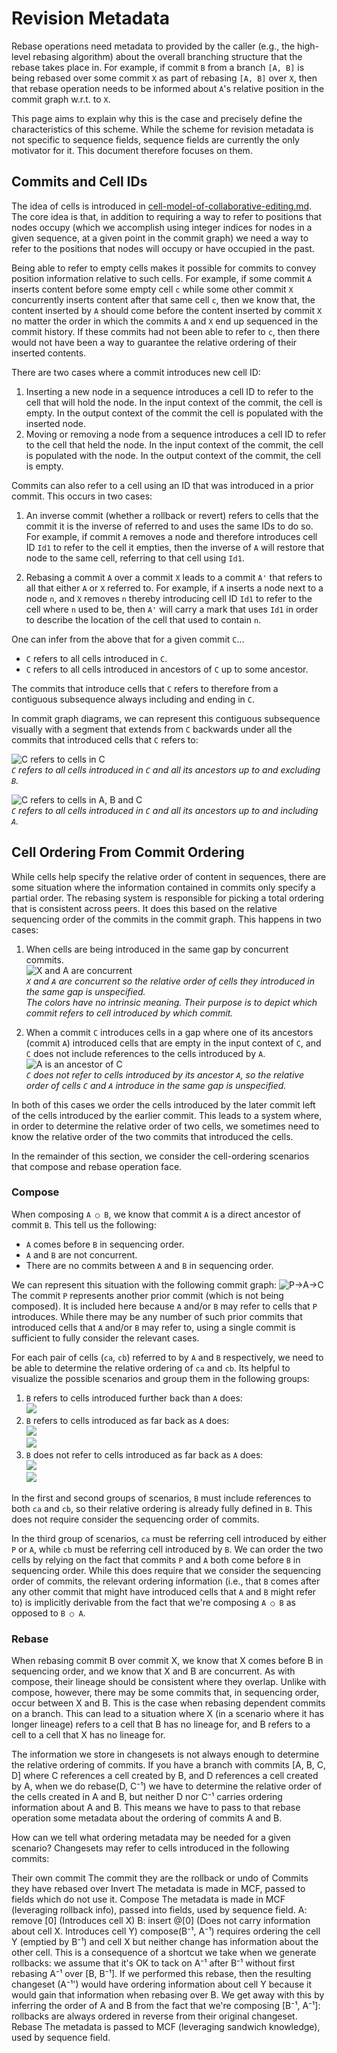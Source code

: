 # Revision Metadata

Rebase operations need metadata to provided by the caller (e.g., the high-level rebasing algorithm) about the overall branching structure that the rebase takes place in.
For example, if commit `B` from a branch `[A, B]` is being rebased over some commit `X` as part of rebasing `[A, B]` over `X`,
then that rebase operation needs to be informed about `A`'s relative position in the commit graph w.r.t. to `X`.

This page aims to explain why this is the case and precisely define the characteristics of this scheme.
While the scheme for revision metadata is not specific to sequence fields, sequence fields are currently the only motivator for it.
This document therefore focuses on them.

## Commits and Cell IDs

The idea of cells is introduced in [cell-model-of-collaborative-editing.md](cell-model-of-collaborative-editing.md).
The core idea is that, in addition to requiring a way to refer to positions that nodes occupy
(which we accomplish using integer indices for nodes in a given sequence, at a given point in the commit graph)
we need a way to refer to the positions that nodes will occupy or have occupied in the past.

Being able to refer to empty cells makes it possible for commits to convey position information relative to such cells.
For example, if some commit `A` inserts content before some empty cell `c`
while some other commit `X` concurrently inserts content after that same cell `c`,
then we know that, the content inserted by `A` should come before the content inserted by commit `X`
no matter the order in which the commits `A` and `X` end up sequenced in the commit history.
If these commits had not been able to refer to `c`, then there would not have been a way to guarantee the relative ordering of their inserted contents.

There are two cases where a commit introduces new cell ID:

1. Inserting a new node in a sequence introduces a cell ID to refer to the cell that will hold the node.
   In the input context of the commit, the cell is empty.
   In the output context of the commit the cell is populated with the inserted node.
2. Moving or removing a node from a sequence introduces a cell ID to refer to the cell that held the node.
   In the input context of the commit, the cell is populated with the node.
   In the output context of the commit, the cell is empty.

Commits can also refer to a cell using an ID that was introduced in a prior commit.
This occurs in two cases:

1. An inverse commit (whether a rollback or revert) refers to cells that the commit it is the inverse of referred to and uses the same IDs to do so.
   For example, if commit `A` removes a node and therefore introduces cell ID `Id1` to refer to the cell it empties,
   then the inverse of `A` will restore that node to the same cell, referring to that cell using `Id1`.

2. Rebasing a commit `A` over a commit `X` leads to a commit `A'` that refers to all that either `A` or `X` referred to.
   For example, if `A` inserts a node next to a node `n`, and `X` removes `n` thereby introducing cell ID `Id1` to refer to the cell where `n` used to be,
   then `A'` will carry a mark that uses `Id1` in order to describe the location of the cell that used to contain `n`.

One can infer from the above that for a given commit `C`...
* `C` refers to all cells introduced in `C`.
* `C` refers to all cells introduced in ancestors of `C` up to some ancestor.

The commits that introduce cells that `C` refers to therefore from a contiguous subsequence always including and ending in `C`.

In commit graph diagrams, we can represent this contiguous subsequence visually with a segment that extends from `C` backwards under all the commits that introduced cells that `C` refers to:

![C refers to cells in C](../.attachments/revision-metadata/C-knows-of-C.png)<br />
_`C` refers to all cells introduced in `C` and all its ancestors up to and excluding `B`._


![C refers to cells in A, B and C](../.attachments/revision-metadata/C-knows-of-ABC.png)<br />
_`C` refers to all cells introduced in `C` and all its ancestors up to and including `A`._


## Cell Ordering From Commit Ordering

While cells help specify the relative order of content in sequences,
there are some situation where the information contained in commits only specify a partial order.
The rebasing system is responsible for picking a total ordering that is consistent across peers.
It does this based on the relative sequencing order of the commits in the commit graph.
This happens in two cases:

1. When cells are being introduced in the same gap by concurrent commits.<br />
   ![X and A are concurrent](../.attachments/revision-metadata/XvsA.png)<br />
   _`X` and `A` are concurrent so the relative order of cells they introduced in the same gap is unspecified.<br />
   The colors have no intrinsic meaning. Their purpose is to depict which commit refers to cell introduced by which commit._

2. When a commit `C` introduces cells in a gap where one of its ancestors (commit `A`) introduced cells that are empty in the input context of `C`,
   and `C` does not include references to the cells introduced by `A`.<br />
   ![A is an ancestor of C](../.attachments/revision-metadata/C-knows-of-C.png)<br />
   _`C` does not refer to cells introduced by its ancestor `A`,
   so the relative order of cells `C` and `A` introduce in the same gap is unspecified._

In both of this cases we order the cells introduced by the later commit left of the cells introduced by the earlier commit.
This leads to a system where,
in order to determine the relative order of two cells,
we sometimes need to know the relative order of the two commits that introduced the cells.

In the remainder of this section, we consider the cell-ordering scenarios that compose and rebase operation face.

### Compose

When composing `A ○ B`, we know that commit `A` is a direct ancestor of commit `B`.
This tell us the following:

* `A` comes before `B` in sequencing order.
* `A` and `B` are not concurrent.
* There are no commits between `A` and `B` in sequencing order.

We can represent this situation with the following commit graph:
![P->A->C](../.attachments/revision-metadata/compose-a-b.png)<br />
The commit `P` represents another prior commit (which is not being composed).
It is included here because `A` and/or `B` may refer to cells that `P` introduces.
While there may be any number of such prior commits that introduced cells that `A` and/or `B` may refer to,
using a single commit is sufficient to fully consider the relevant cases.

For each pair of cells (`ca`, `cb`) referred to by `A` and `B` respectively,
we need to be able to determine the relative ordering of `ca` and `cb`.
Its helpful to visualize the possible scenarios and group them in the following groups:

1. `B` refers to cells introduced further back than `A` does:<br />
![](../.attachments/revision-metadata/compose-farther.png)<br />
1. `B` refers to cells introduced as far back as `A` does:<br />
![](../.attachments/revision-metadata/compose-as-far-1.png)<br />
![](../.attachments/revision-metadata/compose-as-far-2.png)<br />
1. `B` does not refer to cells introduced as far back as `A` does:<br />
![](../.attachments/revision-metadata/compose-not-as-far-1.png)<br />
![](../.attachments/revision-metadata/compose-not-as-far-2.png)<br />

In the first and second groups of scenarios,
`B` must include references to both `ca` and `cb`,
so their relative ordering is already fully defined in `B`.
This does not require consider the sequencing order of commits.

In the third group of scenarios,
`ca` must be referring cell introduced by either `P` or `A`,
while `cb` must be referring cell introduced by `B`.
We can order the two cells by relying on the fact that commits `P` and `A` both come before `B` in sequencing order.
While this does require that we consider the sequencing order of commits,
the relevant ordering information
(i.e., that `B` comes after any other commit that might have introduced cells that `A` and `B` might refer to)
is implicitly derivable from the fact that we're composing `A ○ B` as opposed to `B ○ A`.

### Rebase

When rebasing commit B over commit X, we know that X comes before B in sequencing order, and we know that X and B are concurrent.
As with compose, their lineage should be consistent where they overlap.
Unlike with compose, however, there may be some commits that, in sequencing order, occur between X and B. This is the case when rebasing dependent commits on a branch. This can lead to a situation where X (in a scenario where it has longer lineage) refers to a cell that B has no lineage for, and B refers to a cell to a cell that X has no lineage for.

The information we store in changesets is not always enough to determine the relative ordering of commits.
If you have a branch with commits [A, B, C, D] where C references a cell created by B, and D references a cell created by A, when we do rebase(D, C⁻¹) we have to determine the relative order of the cells created in A and B, but neither D nor C⁻¹ carries ordering information about A and B.
This means we have to pass to that rebase operation some metadata about the ordering of commits A and B.

How can we tell what ordering metadata may be needed for a given scenario?
Changesets may refer to cells introduced in the following commits:

Their own commit
The commit they are the rollback or undo of
Commits they have rebased over
Invert
The metadata is made in MCF, passed to fields which do not use it.
Compose
The metadata is made in MCF (leveraging rollback info), passed into fields, used by sequence field.
A: remove [0] (Introduces cell X)
B: insert @[0] (Does not carry information about cell X. Introduces cell Y)
compose(B⁻¹, A⁻¹) requires ordering the cell Y (emptied by B⁻¹) and cell X but neither change has information about the other cell. This is a consequence of a shortcut we take when we generate rollbacks: we assume that it's OK to tack on A⁻¹ after B⁻¹ without first rebasing A⁻¹ over [B, B⁻¹]. If we performed this rebase, then the resulting changeset (A⁻¹') would have ordering information about cell Y because it would gain that information when rebasing over B.
We get away with this by inferring the order of A and B from the fact that we're composing [B⁻¹, A⁻¹]: rollbacks are always ordered in reverse from their original changeset.
Rebase
The metadata is passed to MCF (leveraging sandwich knowledge), used by sequence field.
